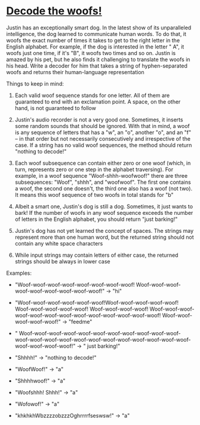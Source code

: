# [Decode the woofs!](https://www.codewars.com/kata/decode-the-woofs "https://www.codewars.com/kata/63fb421be6be1f57ad81809e")

Justin has an exceptionally smart dog. In the latest show of its unparalleled intelligence, the dog
learned to communicate human words. To do that, it woofs the exact number of times it takes to get
to the right letter in the English alphabet. For example, if the dog is interested in the letter "
A", it woofs just one time, if it's "B", it woofs two times and so on. Justin is amazed by his pet,
but he also finds it challenging to translate the woofs in his head. Write a decoder for him that
takes a string of hyphen-separated woofs and returns their human-language representation

Things to keep in mind:

1. Each valid woof sequence stands for one letter. All of them are guaranteed to end with an
   exclamation point. A space, on the other hand, is not guaranteed to follow

2. Justin's audio recorder is not a very good one. Sometimes, it inserts some random sounds that
   should be ignored. With that in mind, a woof is any sequence of letters that has a "w", an "o",
   another "o", and an "f" – in that order but not necessarily consecutively and irrespective of the
   case. If a string has no valid woof sequences, the method should return "nothing to decode!"

3. Each woof subsequence can contain either zero or one woof (which, in turn, represents zero or one
   step in the alphabet traversing). For example, in a woof sequence "Woof-shhh-woofwoof!" there are
   three subsequences: "Woof", "shhh", and "woofwoof". The first one contains a woof, the second one
   doesn't, the third one also has a woof (not two). It means this woof sequence of two woofs in
   total stands for "b"

4. Albeit a smart one, Justin's dog is still a dog. Sometimes, it just wants to bark! If the number
   of woofs in any woof sequence exceeds the number of letters in the English alphabet, you should
   return "just barking!"

5. Justin's dog has not yet learned the concept of spaces. The strings may represent more than one
   human word, but the returned string should not contain any white space characters

6. While input strings may contain letters of either case, the returned strings should be always in
   lower case

Examples:

* "Woof-woof-woof-woof-woof-woof-woof-woof! Woof-woof-woof-woof-woof-woof-woof-woof-woof!" → "hi"

* "Woof-woof-woof-woof-woof-woof!Woof-woof-woof-woof-woof! Woof-woof-woof-woof-woof!
  Woof-woof-woof-woof! Woof-woof-woof-woof-woof-woof-woof-woof-woof-woof-woof-woof-woof!
  Woof-woof-woof-woof-woof!" → "feedme"

* "
  Woof-woof-woof-woof-woof-woof-woof-woof-woof-woof-woof-woof-woof-woof-woof-woof-woof-woof-woof-woof-woof-woof-woof-woof-woof-woof-woof!" → "
  just barking!"

* "Shhhh!" → "nothing to decode!"

* "WoofWoof!" → "a"

* "Shhhhwoof!" → "a"

* "Woofshhh! Shhh!" → "a"

* "Wofowof!" → "a"

* "khkhkhWbzzzzobzzzOghrrrrfseswsw!" → "a"